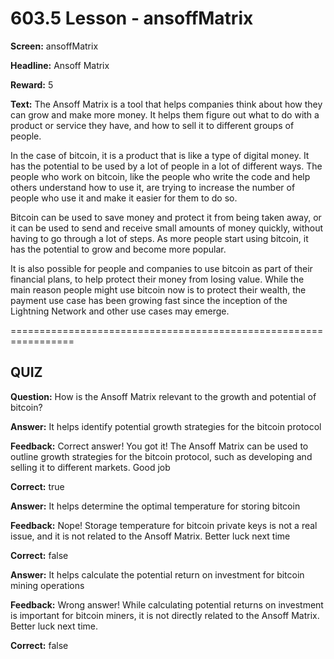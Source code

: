 # 603.5 Lesson - ansoffMatrix

**Screen:** ansoffMatrix

**Headline:** Ansoff Matrix

**Reward:** 5

**Text:** The Ansoff Matrix is a tool that helps companies think about how they can grow and make more money. It helps them figure out what to do with a product or service they have, and how to sell it to different groups of people.

In the case of bitcoin, it is a product that is like a type of digital money. It has the potential to be used by a lot of people in a lot of different ways. The people who work on bitcoin, like the people who write the code and help others understand how to use it, are trying to increase the number of people who use it and make it easier for them to do so.

Bitcoin can be used to save money and protect it from being taken away, or it can be used to send and receive small amounts of money quickly, without having to go through a lot of steps. As more people start using bitcoin, it has the potential to grow and become more popular.

It is also possible for people and companies to use bitcoin as part of their financial plans, to help protect their money from losing value. While the main reason people might use bitcoin now is to protect their wealth, the payment use case has been growing fast since the inception of the Lightning Network and other use cases may emerge.

\=================================================================

## QUIZ

**Question:** How is the Ansoff Matrix relevant to the growth and potential of bitcoin?

**Answer:** It helps identify potential growth strategies for the bitcoin protocol

**Feedback:** Correct answer! You got it! The Ansoff Matrix can be used to outline growth strategies for the bitcoin protocol, such as developing and selling it to different markets. Good job

**Correct:** true

**Answer:** It helps determine the optimal temperature for storing bitcoin

**Feedback:** Nope! Storage temperature for bitcoin private keys is not a real issue, and it is not related to the Ansoff Matrix. Better luck next time

**Correct:** false

**Answer:** It helps calculate the potential return on investment for bitcoin mining operations

**Feedback:** Wrong answer! While calculating potential returns on investment is important for bitcoin miners, it is not directly related to the Ansoff Matrix. Better luck next time.

**Correct:** false

<figure><img src="../.gitbook/assets/603-05.png" alt=""><figcaption></figcaption></figure>
